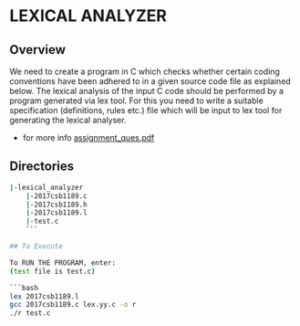 # LEXICAL ANALYZER

## Overview
We need to create a program in C which checks whether certain coding conventions have been adhered to in a given source code file as explained below. The lexical analysis of the input C code should be performed by a program generated via lex tool. For this you need to write a suitable specification (definitions, rules etc.) file which will be input to lex tool for generating the lexical analyser.
- for more info [assignment_ques.pdf](https://github.com/cynicphoenix/Pragmatics-Assignments/blob/master/lexical_analyzer/CSL202-Assignment-1.pdf)
## Directories

```bash
|-lexical_analyzer
    |-2017csb1189.c
    |-2017csb1189.h
    |-2017csb1189.l
    |-test.c
    ```

## To Execute

To RUN THE PROGRAM, enter:
(test file is test.c)

```bash
lex 2017csb1189.l
gcc 2017csb1189.c lex.yy.c -o r
./r test.c
```
